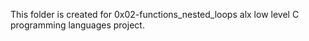 This folder is created for 0x02-functions_nested_loops alx low level C programming languages project.
